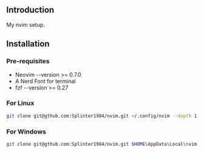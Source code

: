 ## Introduction
My nvim setup.

## Installation
### Pre-requisites
- Neovim --version >= 0.7.0
- A Nerd Font for terminal
- fzf --version >= 0.27
### For Linux
```bash 
git clone git@gthub.com:Splinter1984/nvim.git ~/.config/nvim --depth 1 ; nvim
```
### For Windows
```bash
git clone git@gthub.com:Splinter1984/nvim.git $HOME\AppData\Local\nvim --depth 1 ; nvim
```
